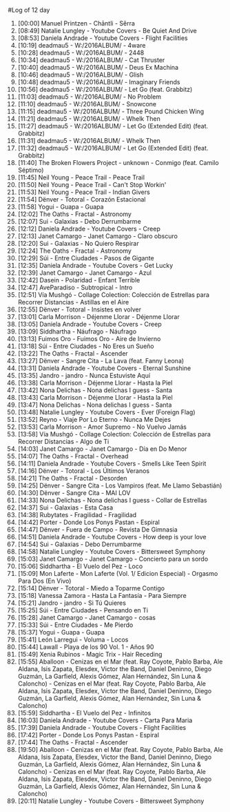#Log of 12 day

1. [00:00] Manuel Printzen - Chāntli - Sĕrra
1. [08:49] Natalie Lungley - Youtube Covers - Be Quiet And Drive
1. [08:53] Daniela Andrade - Youtube Covers - Flight Facilities
1. [10:19] deadmau5 - W:/2016ALBUM/ - 4ware
1. [10:28] deadmau5 - W:/2016ALBUM/ - 2448
1. [10:34] deadmau5 - W:/2016ALBUM/ - Cat Thruster
1. [10:40] deadmau5 - W:/2016ALBUM/ - Deus Ex Machina
1. [10:46] deadmau5 - W:/2016ALBUM/ - Glish
1. [10:48] deadmau5 - W:/2016ALBUM/ - Imaginary Friends
1. [10:56] deadmau5 - W:/2016ALBUM/ - Let Go (feat. Grabbitz)
1. [11:03] deadmau5 - W:/2016ALBUM/ - No Problem
1. [11:10] deadmau5 - W:/2016ALBUM/ - Snowcone
1. [11:15] deadmau5 - W:/2016ALBUM/ - Three Pound Chicken Wing
1. [11:21] deadmau5 - W:/2016ALBUM/ - Whelk Then
1. [11:27] deadmau5 - W:/2016ALBUM/ - Let Go (Extended Edit) (feat. Grabbitz)
1. [11:31] deadmau5 - W:/2016ALBUM/ - Whelk Then
1. [11:32] deadmau5 - W:/2016ALBUM/ - Let Go (Extended Edit) (feat. Grabbitz)
1. [11:40] The Broken Flowers Project - unknown - Conmigo (feat. Camilo Séptimo)
1. [11:45] Neil Young - Peace Trail - Peace Trail
1. [11:50] Neil Young - Peace Trail - Can't Stop Workin'
1. [11:53] Neil Young - Peace Trail - Indian Givers
1. [11:54] Dënver - Totoral - Corazón Estacional
1. [11:58] Yogui - Guapa - Guapa
1. [12:02] The Oaths - Fractal - Astronomy
1. [12:07] Sui - Galaxias - Debo Derrumbarme
1. [12:12] Daniela Andrade - Youtube Covers - Creep
1. [12:13] Janet Camargo - Janet Camargo - Claro obscuro
1. [12:20] Sui - Galaxias - No Quiero Respirar
1. [12:24] The Oaths - Fractal - Astronomy
1. [12:29] Súi - Entre Ciudades - Pasos de Gigante
1. [12:35] Daniela Andrade - Youtube Covers - Get Lucky
1. [12:39] Janet Camargo - Janet Camargo - Azul
1. [12:42] Dasein - Polaridad - Enfant Terrible
1. [12:47] AveParadiso - Subtropical - Intro
1. [12:51] Vía Mushgó - Collage Colection: Colección de Estrellas para Recorrer Distancias - Astillas en el Aire
1. [12:55] Dënver - Totoral - Insistes en volver
1. [13:01] Carla Morrison - Déjenme Llorar - Déjenme Llorar
1. [13:05] Daniela Andrade - Youtube Covers - Creep
1. [13:09] Siddhartha - Náufrago - Náufrago
1. [13:13] Fuimos Oro - Fuimos Oro - Aire de Invierno
1. [13:18] Súi - Entre Ciudades - No Eres un Sueño
1. [13:22] The Oaths - Fractal - Ascender
1. [13:27] Dënver - Sangre Cita - La Lava (feat. Fanny Leona)
1. [13:31] Daniela Andrade - Youtube Covers - Eternal Sunshine
1. [13:35] Jandro - jandro - Nunca Estuviste Aquí
1. [13:38] Carla Morrison - Déjenme Llorar - Hasta la Piel
1. [13:42] Nona Delichas - Nona delichas I guess - Santa
1. [13:43] Carla Morrison - Déjenme Llorar - Hasta la Piel
1. [13:47] Nona Delichas - Nona delichas I guess - Santa
1. [13:48] Natalie Lungley - Youtube Covers - Ever (Foreign Flag)
1. [13:52] Reyno - Viaje Por Lo Eterno - Nunca Me Dejes
1. [13:53] Carla Morrison - Amor Supremo - No Vuelvo Jamás
1. [13:58] Vía Mushgó - Collage Colection: Colección de Estrellas para Recorrer Distancias - Algo de Ti
1. [14:03] Janet Camargo - Janet Camargo - Día en Do Menor
1. [14:07] The Oaths - Fractal - Overhead
1. [14:11] Daniela Andrade - Youtube Covers - Smells Like Teen Spirit
1. [14:16] Dënver - Totoral - Los Últimos Veranos
1. [14:21] The Oaths - Fractal - Desorden
1. [14:25] Dënver - Sangre Cita - Los Vampiros (feat. Me Llamo Sebastián)
1. [14:30] Dënver - Sangre Cita - MAI LOV
1. [14:33] Nona Delichas - Nona delichas I guess - Collar de Estrellas
1. [14:37] Sui - Galaxias - Esta Casa
1. [14:38] Rubytates - Fragilidad - Fragilidad
1. [14:42] Porter - Donde Los Ponys Pastan - Espiral
1. [14:47] Dënver - Fuera de Campo - Revista De Gimnasia
1. [14:51] Daniela Andrade - Youtube Covers - How deep is your love
1. [14:54] Sui - Galaxias - Debo Derrumbarme
1. [14:58] Natalie Lungley - Youtube Covers - Bittersweet Symphony
1. [15:03] Janet Camargo - Janet Camargo - Concierto para un sordo
1. [15:06] Siddhartha - El Vuelo del Pez - Loco
1. [15:09] Mon Laferte - Mon Laferte (Vol. 1/ Edicion Especial) - Orgasmo Para Dos (En Vivo)
1. [15:14] Dënver - Totoral - Miedo a Toparme Contigo
1. [15:18] Vanessa Zamora - Hasta La Fantasía - Para Siempre
1. [15:21] Jandro - jandro - Si Tú Quieres
1. [15:25] Súi - Entre Ciudades - Pensando en Ti
1. [15:28] Janet Camargo - Janet Camargo - cosas
1. [15:33] Súi - Entre Ciudades - Me Pierdo
1. [15:37] Yogui - Guapa - Guapa
1. [15:41] León Larregui - Voluma - Locos
1. [15:44] Lawall - Playa de los 90 Vol. 1 - Años 90
1. [15:49] Xenia Rubinos - Magic Trix - Hair Receding
1. [15:55] Aballoon - Cenizas en el Mar (feat. Ray Coyote, Pablo Barba, Ale Aldana, Isis Zapata, Elesdex, Victor the Band, Daniel Deninno, Diego Guzmán, La Garfield, Alexis Gómez, Alan Hernández, Sin Luna & Caloncho) - Cenizas en el Mar (feat. Ray Coyote, Pablo Barba, Ale Aldana, Isis Zapata, Elesdex, Victor the Band, Daniel Deninno, Diego Guzmán, La Garfield, Alexis Gómez, Alan Hernández, Sin Luna & Caloncho)
1. [15:59] Siddhartha - El Vuelo del Pez - Infinitos
1. [16:03] Daniela Andrade - Youtube Covers - Carta Para Maria
1. [17:39] Daniela Andrade - Youtube Covers - Flight Facilities
1. [17:42] Porter - Donde Los Ponys Pastan - Espiral
1. [17:44] The Oaths - Fractal - Ascender
1. [19:50] Aballoon - Cenizas en el Mar (feat. Ray Coyote, Pablo Barba, Ale Aldana, Isis Zapata, Elesdex, Victor the Band, Daniel Deninno, Diego Guzmán, La Garfield, Alexis Gómez, Alan Hernández, Sin Luna & Caloncho) - Cenizas en el Mar (feat. Ray Coyote, Pablo Barba, Ale Aldana, Isis Zapata, Elesdex, Victor the Band, Daniel Deninno, Diego Guzmán, La Garfield, Alexis Gómez, Alan Hernández, Sin Luna & Caloncho)
1. [20:11] Natalie Lungley - Youtube Covers - Bittersweet Symphony
